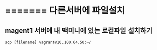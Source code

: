 
=======
다른서버에 파일설치
=========

magent1 서버에 내 맥미니에 있는 로컬파일 설치하기
---------



```scp [filename] vagrant@10.100.64.50:~/```